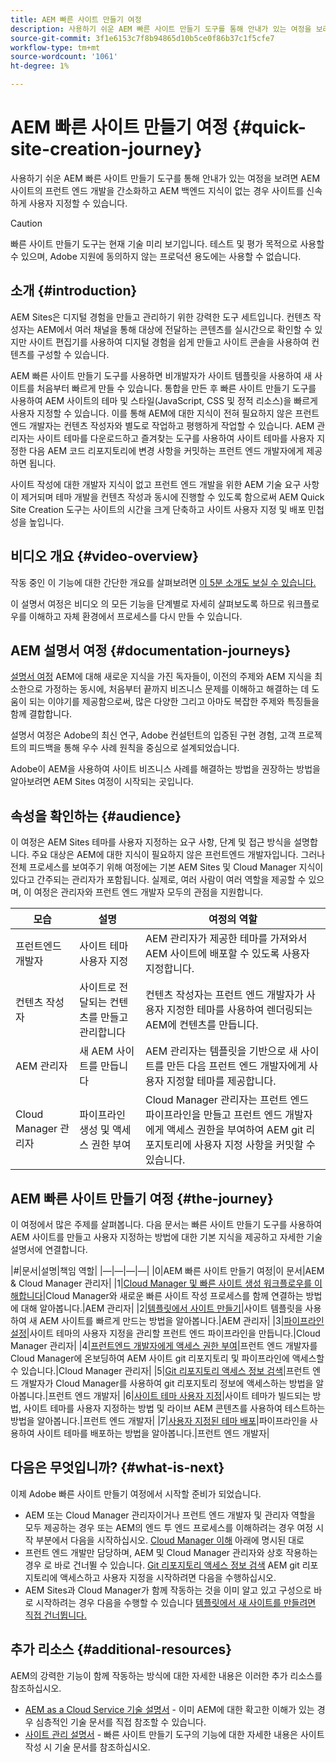 ```yaml
---
title: AEM 빠른 사이트 만들기 여정
description: 사용하기 쉬운 AEM 빠른 사이트 만들기 도구를 통해 안내가 있는 여정을 보려면 AEM 사이트의 프런트 엔드 개발을 간소화하고 AEM 백엔드 지식이 없는 경우 사이트를 신속하게 사용자 지정할 수 있습니다.
source-git-commit: 3f1e6153c7f8b94865d10b5ce0f86b37c1f5cfe7
workflow-type: tm+mt
source-wordcount: '1061'
ht-degree: 1%

---
```



# AEM 빠른 사이트 만들기 여정 {#quick-site-creation-journey}

사용하기 쉬운 AEM 빠른 사이트 만들기 도구를 통해 안내가 있는 여정을 보려면 AEM 사이트의 프런트 엔드 개발을 간소화하고 AEM 백엔드 지식이 없는 경우 사이트를 신속하게 사용자 지정할 수 있습니다.

>[!CAUTION]
>
>빠른 사이트 만들기 도구는 현재 기술 미리 보기입니다. 테스트 및 평가 목적으로 사용할 수 있으며, Adobe 지원에 동의하지 않는 프로덕션 용도에는 사용할 수 없습니다.

## 소개 {#introduction}

AEM Sites은 디지털 경험을 만들고 관리하기 위한 강력한 도구 세트입니다. 컨텐츠 작성자는 AEM에서 여러 채널을 통해 대상에 전달하는 콘텐츠를 실시간으로 확인할 수 있지만 사이트 편집기를 사용하여 디지털 경험을 쉽게 만들고 사이트 콘솔을 사용하여 컨텐츠를 구성할 수 있습니다.

AEM 빠른 사이트 만들기 도구를 사용하면 비개발자가 사이트 템플릿을 사용하여 새 사이트를 처음부터 빠르게 만들 수 있습니다. 통합을 만든 후 빠른 사이트 만들기 도구를 사용하여 AEM 사이트의 테마 및 스타일(JavaScript, CSS 및 정적 리소스)을 빠르게 사용자 지정할 수 있습니다. 이를 통해 AEM에 대한 지식이 전혀 필요하지 않은 프런트 엔드 개발자는 컨텐츠 작성자와 별도로 작업하고 평행하게 작업할 수 있습니다. AEM 관리자는 사이트 테마를 다운로드하고 즐겨찾는 도구를 사용하여 사이트 테마를 사용자 지정한 다음 AEM 코드 리포지토리에 변경 사항을 커밋하는 프런트 엔드 개발자에게 제공하면 됩니다.

사이트 작성에 대한 개발자 지식이 없고 프런트 엔드 개발을 위한 AEM 기술 요구 사항이 제거되며 테마 개발을 컨텐츠 작성과 동시에 진행할 수 있도록 함으로써 AEM Quick Site Creation 도구는 사이트의 시간을 크게 단축하고 사이트 사용자 지정 및 배포 민첩성을 높입니다.

## 비디오 개요 {#video-overview}

작동 중인 이 기능에 대한 간단한 개요를 살펴보려면 [이 5분 소개도 보실 수 있습니다.](https://www.youtube.com/watch?v=NQeQ1jZ7ZBw)

이 설명서 여정은 비디오 의 모든 기능을 단계별로 자세히 살펴보도록 하므로 워크플로우를 이해하고 자체 환경에서 프로세스를 다시 만들 수 있습니다.

## AEM 설명서 여정 {#documentation-journeys}

[설명서 여정](/help/journey-documentation/home.md) AEM에 대해 새로운 지식을 가진 독자들이, 이전의 주제와 AEM 지식을 최소한으로 가정하는 동시에, 처음부터 끝까지 비즈니스 문제를 이해하고 해결하는 데 도움이 되는 이야기를 제공함으로써, 많은 다양한 그리고 아마도 복잡한 주제와 특징들을 함께 결합합니다.

설명서 여정은 Adobe의 최신 연구, Adobe 컨설턴트의 입증된 구현 경험, 고객 프로젝트의 피드백을 통해 우수 사례 원칙을 중심으로 설계되었습니다.

Adobe이 AEM을 사용하여 사이트 비즈니스 사례를 해결하는 방법을 권장하는 방법을 알아보려면 AEM Sites 여정이 시작되는 곳입니다.

## 속성을 확인하는 {#audience}

이 여정은 AEM Sites 테마를 사용자 지정하는 요구 사항, 단계 및 접근 방식을 설명합니다. 주요 대상은 AEM에 대한 지식이 필요하지 않은 프런트엔드 개발자입니다. 그러나 전체 프로세스를 보여주기 위해 여정에는 기본 AEM Sites 및 Cloud Manager 지식이 있다고 간주되는 관리자가 포함됩니다. 실제로, 여러 사람이 여러 역할을 제공할 수 있으며, 이 여정은 관리자와 프런트 엔드 개발자 모두의 관점을 지원합니다.

| 모습 | 설명 | 여정의 역할 |
|---|---|---|
| 프런트엔드 개발자 | 사이트 테마 사용자 지정 | AEM 관리자가 제공한 테마를 가져와서 AEM 사이트에 배포할 수 있도록 사용자 지정합니다. |
| 컨텐츠 작성자 | 사이트로 전달되는 컨텐츠를 만들고 관리합니다 | 컨텐츠 작성자는 프런트 엔드 개발자가 사용자 지정한 테마를 사용하여 렌더링되는 AEM에 컨텐츠를 만듭니다. |
| AEM 관리자 | 새 AEM 사이트를 만듭니다 | AEM 관리자는 템플릿을 기반으로 새 사이트를 만든 다음 프런트 엔드 개발자에게 사용자 지정할 테마를 제공합니다. |
| Cloud Manager 관리자 | 파이프라인 생성 및 액세스 권한 부여 | Cloud Manager 관리자는 프런트 엔드 파이프라인을 만들고 프런트 엔드 개발자에게 액세스 권한을 부여하여 AEM git 리포지토리에 사용자 지정 사항을 커밋할 수 있습니다. |

## AEM 빠른 사이트 만들기 여정 {#the-journey}

이 여정에서 많은 주제를 살펴봅니다. 다음 문서는 빠른 사이트 만들기 도구를 사용하여 AEM 사이트를 만들고 사용자 지정하는 방법에 대한 기본 지식을 제공하고 자세한 기술 설명서에 연결합니다.

|#|문서|설명|책임 역할| |—|—|—|—| |0|AEM 빠른 사이트 만들기 여정|이 문서|AEM &amp; Cloud Manager 관리자| |1|[Cloud Manager 및 빠른 사이트 생성 워크플로우를 이해합니다](cloud-manager.md)|Cloud Manager와 새로운 빠른 사이트 작성 프로세스를 함께 연결하는 방법에 대해 알아봅니다.|AEM 관리자| |2|[템플릿에서 사이트 만들기](create-site.md)|사이트 템플릿을 사용하여 새 AEM 사이트를 빠르게 만드는 방법을 알아봅니다.|AEM 관리자| |3|[파이프라인 설정](pipeline-setup.md)|사이트 테마의 사용자 지정을 관리할 프런트 엔드 파이프라인을 만듭니다.|Cloud Manager 관리자| |4|[프런트엔드 개발자에게 액세스 권한 부여](grant-access.md)|프런트 엔드 개발자를 Cloud Manager에 온보딩하여 AEM 사이트 git 리포지토리 및 파이프라인에 액세스할 수 있습니다.|Cloud Manager 관리자| |5|[Git 리포지토리 액세스 정보 검색](retrieve-access.md)|프런트 엔드 개발자가 Cloud Manager를 사용하여 git 리포지토리 정보에 액세스하는 방법을 알아봅니다.|프런트 엔드 개발자| |6|[사이트 테마 사용자 지정](customize-theme.md)|사이트 테마가 빌드되는 방법, 사이트 테마를 사용자 지정하는 방법 및 라이브 AEM 콘텐츠를 사용하여 테스트하는 방법을 알아봅니다.|프런트 엔드 개발자| |7|[사용자 지정된 테마 배포](deploy-theme.md)|파이프라인을 사용하여 사이트 테마를 배포하는 방법을 알아봅니다.|프런트 엔드 개발자|

## 다음은 무엇입니까? {#what-is-next}

이제 Adobe 빠른 사이트 만들기 여정에서 시작할 준비가 되었습니다.

* AEM 또는 Cloud Manager 관리자이거나 프런트 엔드 개발자 및 관리자 역할을 모두 제공하는 경우 또는 AEM의 엔드 투 엔드 프로세스를 이해하려는 경우 여정 시작 부분에서 다음을 시작하십시오. [Cloud Manager 이해](cloud-manager.md) 아래에 명시된 대로
* 프런트 엔드 개발만 담당하며, AEM 및 Cloud Manager 관리자와 상호 작용하는 경우 로 바로 건너뛸 수 있습니다. [Git 리포지토리 액세스 정보 검색](retrieve-access.md) AEM git 리포지토리에 액세스하고 사용자 지정을 시작하려면 다음을 수행하십시오.
* AEM Sites과 Cloud Manager가 함께 작동하는 것을 이미 알고 있고 구성으로 바로 시작하려는 경우 다음을 수행할 수 있습니다 [템플릿에서 새 사이트를 만들려면 직접 건너뜁니다.](create-site.md)

## 추가 리소스 {#additional-resources}

AEM의 강력한 기능이 함께 작동하는 방식에 대한 자세한 내용은 이러한 추가 리소스를 참조하십시오.

* [AEM as a Cloud Service 기술 설명서](https://experienceleague.adobe.com/docs/experience-manager-cloud-service.html) - 이미 AEM에 대한 확고한 이해가 있는 경우 심층적인 기술 문서를 직접 참조할 수 있습니다.
* [사이트 관리 설명서](/help/sites-cloud/administering/site-creation/create-site.md) - 빠른 사이트 만들기 도구의 기능에 대한 자세한 내용은 사이트 작성 시 기술 문서를 참조하십시오.
